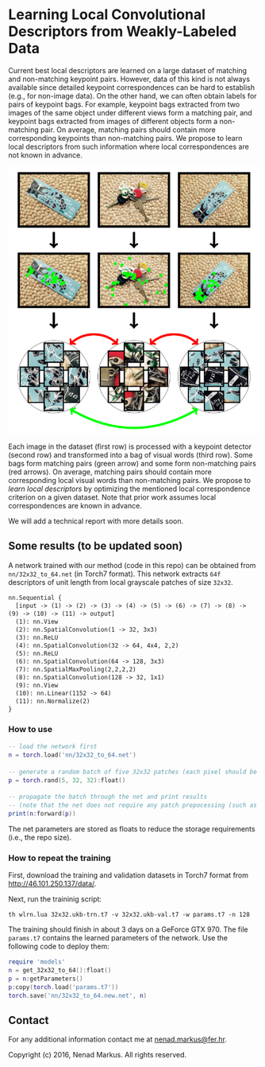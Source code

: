 # Learning Local Convolutional Descriptors from Weakly-Labeled Data

Current best local descriptors are learned on a large dataset of matching and non-matching keypoint pairs.
However, data of this kind is not always available since detailed keypoint correspondences can be hard to establish (e.g., for non-image data).
On the other hand, we can often obtain labels for pairs of keypoint bags.
For example, keypoint bags extracted from two images of the same object under different views form a matching pair, and keypoint bags extracted from images of different objects form a non-matching pair.
On average, matching pairs should contain more corresponding keypoints than non-matching pairs.
We propose to learn local descriptors from such information where local correspondences are not known in advance.

<center><img src="teaser.png" alt="Teaser" style="width: 512px;"/></center>

Each image in the dataset (first row) is processed with a keypoint detector (second row) and transformed into a bag of visual words (third row).
Some bags form matching pairs (green arrow) and some form non-matching pairs (red arrows).
On average, matching pairs should contain more corresponding local visual words than non-matching pairs.
We propose to *learn local descriptors* by optimizing the mentioned local correspondence criterion on a given dataset.
Note that prior work assumes local correspondences are known in advance.

We will add a technical report with more details soon.

## Some results (to be updated soon)

A network trained with our method (code in this repo) can be obtained from `nn/32x32_to_64.net` (in Torch7 format).
This network extracts `64f` descriptors of unit length from local grayscale patches of size `32x32`.

```
nn.Sequential {
  [input -> (1) -> (2) -> (3) -> (4) -> (5) -> (6) -> (7) -> (8) -> (9) -> (10) -> (11) -> output]
  (1): nn.View
  (2): nn.SpatialConvolution(1 -> 32, 3x3)
  (3): nn.ReLU
  (4): nn.SpatialConvolution(32 -> 64, 4x4, 2,2)
  (5): nn.ReLU
  (6): nn.SpatialConvolution(64 -> 128, 3x3)
  (7): nn.SpatialMaxPooling(2,2,2,2)
  (8): nn.SpatialConvolution(128 -> 32, 1x1)
  (9): nn.View
  (10): nn.Linear(1152 -> 64)
  (11): nn.Normalize(2)
}
```

### How to use

```Lua
-- load the network first
n = torch.load('nn/32x32_to_64.net')

-- generate a random batch of five 32x32 patches (each pixel should be represented as a float from [0, 1))
p = torch.rand(5, 32, 32):float()

-- propagate the batch through the net and print results
-- (note that the net does not require any patch prepocessing (such as mean substraction) prior to descriptor extraction)
print(n:forward(p))
```

The net parameters are stored as floats to reduce the storage requirements (i.e., the repo size).

### How to repeat the training

First, download the training and validation datasets in Torch7 format from <http://46.101.250.137/data/>.

Next, run the traininig script:

	th wlrn.lua 32x32.ukb-trn.t7 -v 32x32.ukb-val.t7 -w params.t7 -n 128

The training should finish in about 3 days on a GeForce GTX 970.
The file `params.t7` contains the learned parameters of the network.
Use the following code to deploy them:
```Lua
require 'models'
n = get_32x32_to_64():float()
p = n:getParameters()
p:copy(torch.load('params.t7'))
torch.save('nn/32x32_to_64.new.net', n)
```
## Contact

For any additional information contact me at <nenad.markus@fer.hr>.

Copyright (c) 2016, Nenad Markus. All rights reserved.